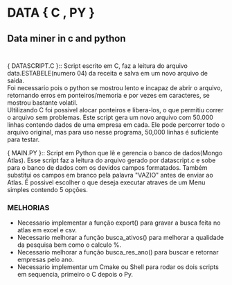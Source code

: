 # DATA { C , PY }<br>
## Data miner in c and python<br> <br>
<p> { DATASCRIPT.C }:: Script escrito em C, faz a leitura do arquivo data.ESTABELE(numero 04) da receita e salva em um novo arquivo de saida.<br> Foi necessario pois o python se mostrou lento e incapaz de abrir o arquivo, retornando erros em ponteiros/memoria e por vezes em caracteres, se mostrou bastante volatil.<br> Ultilizando C foi possivel alocar ponteiros e libera-los, o que permitiu correr o arquivo sem problemas. Este script gera um novo arquivo com 50.000 linhas contendo dados de uma empresa em cada. Ele pode percorrer todo o arquivo original, mas para uso nesse programa, 50,000 linhas é suficiente para testar.</p>
<p> { MAIN.PY }:: Script em Python que lê e gerencia o banco de dados(Mongo Atlas). Esse script faz a leitura do arquivo gerado por datascript.c e sobe para o banco de dados com os devidos campos formatados. Também substitui os campos em branco pela palavra "VAZIO" antes de enviar ao Atlas. É possivel escolher o que deseja executar atraves de um Menu simples contendo 5 opções.<p>

### MELHORIAS
- Necessario implementar a função export() para gravar a busca feita no atlas em excel e csv.
- Necessario melhorar a função busca_ativos() para melhorar a qualidade da pesquisa bem como o calculo %.
- Necessario melhorar a função busca_res_ano() para buscar e retornar empresas pelo ano.
- Necessario implementar um Cmake ou Shell para rodar os dois scripts em sequencia, primeiro o C depois o Py.
